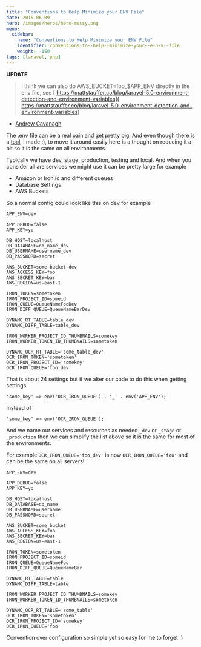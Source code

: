 ```yaml
---
title: "Conventions to Help Minimize your ENV File"
date: 2015-06-09
hero: /images/heros/hero-messy.png
menu:
  sidebar:
    name: "Conventions to Help Minimize your ENV File"
    identifier: conventions-to--help--minimize-your--e-n-v--file
    weight: -150
tags: [laravel, php]
---
```


**UPDATE**

>I think we can also do AWS_BUCKET=foo_$APP_ENV directly in the env file, see [ https://mattstauffer.co/blog/laravel-5.0-environment-detection-and-environment-variables]( https://mattstauffer.co/blog/laravel-5.0-environment-detection-and-environment-variables)
- [Andrew Cavanagh](https://twitter.com/cavanaghacea)

The .env file can be a real pain and get pretty big. And even though there is a [tool](https://github.com/alfred-nutile-inc/env-deployer), I made :), to move it around easily here is a thought on reducing it a bit so it is the same on all environments.

Typically we have dev, stage, production, testing and local. And when you consider all are services we might use it can be pretty large for example

  * Amazon or Iron.io and different queues
  * Database Settings
  * AWS Buckets
 

So a normal config could look like this on dev for example

~~~
APP_ENV=dev

APP_DEBUG=false
APP_KEY=yo

DB_HOST=localhost
DB_DATABASE=db_name_dev
DB_USERNAME=username_dev
DB_PASSWORD=secret

AWS_BUCKET=some-bucket-dev
AWS_ACCESS_KEY=foo
AWS_SECRET_KEY=bar
AWS_REGION=us-east-1

IRON_TOKEN=sometoken
IRON_PROJECT_ID=someid
IRON_QUEUE=QueueNameFooDev
IRON_DIFF_QUEUE=QueueNameBarDev

DYNAMO_RT_TABLE=table_dev
DYNAMO_DIFF_TABLE=table_dev

IRON_WORKER_PROJECT_ID_THUMBNAILS=somekey
IRON_WORKER_TOKEN_ID_THUMBNAILS=sometoken

DYNAMO_OCR_RT_TABLE='some_table_dev'
OCR_IRON_TOKEN='sometoken'
OCR_IRON_PROJECT_ID='somekey'
OCR_IRON_QUEUE='foo_dev'
~~~

That is about 24 settings but if we alter our code to do this when getting settings 

~~~
'some_key' => env('OCR_IRON_QUEUE') . '_' . env('APP_ENV');
~~~

Instead of 

~~~
'some_key' => env('OCR_IRON_QUEUE');
~~~


And we name our services and resources as needed `_dev` or `_stage` or `_production` then we can simplify the list above so it is the same for most of the environments.

For example `OCR_IRON_QUEUE='foo_dev'` is now `OCR_IRON_QUEUE='foo'` and can be the same on all servers!


~~~
APP_ENV=dev

APP_DEBUG=false
APP_KEY=yo

DB_HOST=localhost
DB_DATABASE=db_name
DB_USERNAME=username
DB_PASSWORD=secret

AWS_BUCKET=some_bucket
AWS_ACCESS_KEY=foo
AWS_SECRET_KEY=bar
AWS_REGION=us-east-1

IRON_TOKEN=sometoken
IRON_PROJECT_ID=someid
IRON_QUEUE=QueueNameFoo
IRON_DIFF_QUEUE=QueueNameBar

DYNAMO_RT_TABLE=table
DYNAMO_DIFF_TABLE=table

IRON_WORKER_PROJECT_ID_THUMBNAILS=somekey
IRON_WORKER_TOKEN_ID_THUMBNAILS=sometoken

DYNAMO_OCR_RT_TABLE='some_table'
OCR_IRON_TOKEN='sometoken'
OCR_IRON_PROJECT_ID='somekey'
OCR_IRON_QUEUE='foo'
~~~

Convention over configuration so simple yet so easy for me to forget :)